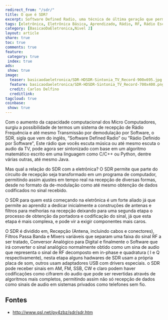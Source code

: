 ```yaml
---
redirect_from: "/sdr/"
title: O que é SDR?
excerpt: Software Defined Radio, uma técnica de última geração que permite a sintonia de rádio atráves de algoritmos computacionais com o mínimo de hardware possível.
tags: [eletrônica, Eletrônica Básica, Aprendizado, Rádio, RF, Rádio Escuta, Rádio Amador, Rádio PX, Faixa do Cidadão, Sintonia, SDR, Software Defined Radio, Rádio Definido por Software, Quadratura, In-Fase, Quadrature, Mixer, Filtro, Filtro Passa Banda, Filtro Passa Baixo, Filtro Passa Alta, Conversor Analógico Digital, ADC, ACD]
category: [BasicaoDaEletronica,Nivel 2]
layout: article
share: true
toc: true
comments: true
feature:
 category: true
 index: true
ads: 
 show: true
image:
  teaser: basicaodaeletronica/SDR-HDSDR-Sintonia_TV_Record-900x695.jpg
  feature: basicaodaeletronica/SDR-HDSDR-Sintonia_TV_Record-700x400.png
  credit: Carlos Delfino 
  creditlink: 
tagcloud: true
coinbase:
 show: true
--- 
```

Com o aumento da capacidade computacional dos Micro Computadores, surgiu 
a possibilidade de termos um sistema de recepção de Rádio Frequência e 
até mesmo Transmissão por demodulação por Software, o SDR, sigla que vem 
do inglês, “Software Defined Radio” ou ”Rádio Definido por Software", Este 
rádio que vocês escuta música ou até mesmo escuta o audio da TV, pode agora 
ser sintonizado com base em um algoritmo matemático escrito em uma linguagem 
como C/C++ ou Python, dentre várias outras, até mesmo Java.

Mas qual a relação do SDR com a eletrônica? O SDR permite que parte do circuito 
de recepção seja transformado em um programa de computador, permitindo assim 
ajustes em tempo real na recepção de diversas formas, desde no formato da 
de-modulação como até mesmo obtenção de dados codificados no sinal recebido. 

O SDR para quem está começando na eletrônica é um forte aliado já que permite 
ao aprendiz a dedicar inicialmente a construções de antenas e filtros para 
melhorias na recepção deixando para uma segunda etapa o processo de obtenção 
da portadora e codificação do sinal, já que esta etapa é mais complexa, e 
pode vir a exigir componentes mais caros.

O SDR é dividido em, Recepção (Antena, incluindo cabos e conectores), Filtros 
Passa Banda e Mixers variáveis que separam uma faixa do sinal RF a ser tratado, 
Conversor Analógico para Digital e finalmente o Software que irá converter o 
sinal analógico normalmente obtido como um sina de audio que representa o sinal 
de RF decomposto em in-phase e quadratura ( I e Q respectivamente), nesta etapa 
alguns hadwares de SDR usam a própria placa de som, outros usam adaptadores USB 
com drivers especiais. o SDR pode receber sinais em AM, FM, SSB, CW e claro podem 
haver codificações como cifrarem do audio que pode ser revertidas através de 
algoritmos mais completos, permitindo assim não só recepção de dados como sinais 
de audio em sistemas privados como telefones sem fio.

## Fontes
 
 * http://www.qsl.net/py4zbz/sdr/sdr.htm 
